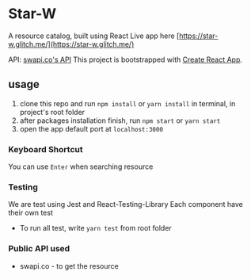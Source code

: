 # Star-W
A resource catalog, built using React
Live app here [https://star-w.glitch.me/](https://star-w.glitch.me/)

API: [swapi.co's API](https://swapi.co)
This project is bootstrapped with [Create React App](https://github.com/facebook/create-react-app).

## usage
1. clone this repo and run `npm install` or `yarn install` in terminal, in project's root folder
2. after packages installation finish, run `npm start` or `yarn start`
3. open the app default port at `localhost:3000`

### Keyboard Shortcut
You can use `Enter` when searching resource

### Testing
We are test using Jest and React-Testing-Library
Each component have their own test
- To run all test, write `yarn test` from root folder

### Public API used
* swapi.co - to get the resource
